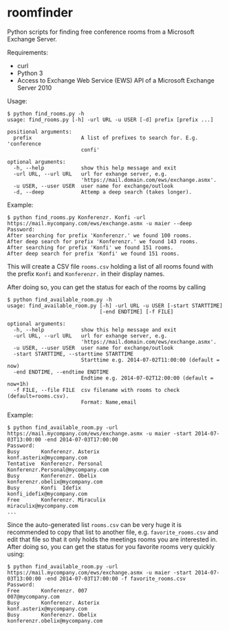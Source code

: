 roomfinder
==========

Python scripts for finding free conference rooms from a Microsoft Exchange Server.

Requirements:
 
 - curl
 - Python 3
 - Access to Exchange Web Service (EWS) API of a Microsoft Exchange Server 2010 

Usage:

	$ python find_rooms.py -h
	usage: find_rooms.py [-h] -url URL -u USER [-d] prefix [prefix ...]

	positional arguments:
	  prefix                A list of prefixes to search for. E.g. 'conference
	                        confi'

	optional arguments:
	  -h, --help            show this help message and exit
	  -url URL, --url URL   url for exhange server, e.g.
	                        'https://mail.domain.com/ews/exchange.asmx'.
	  -u USER, --user USER  user name for exchange/outlook
	  -d, --deep            Attemp a deep search (takes longer).

Example:
	
	$ python find_rooms.py Konferenzr. Konfi -url https://mail.mycompany.com/ews/exchange.asmx -u maier --deep
	Password:
	After searching for prefix 'Konferenzr.' we found 100 rooms.
	After deep search for prefix 'Konferenzr.' we found 143 rooms.
	After searching for prefix 'Konfi' we found 151 rooms.
	After deep search for prefix 'Konfi' we found 151 rooms.  

This will create a CSV file `rooms.csv` holding a list of all rooms found with the prefix `Konfi` and `Konferenzr.` in their display names.

After doing so, you can get the status for each of the rooms by calling

	$ python find_available_room.py -h
    usage: find_available_room.py [-h] -url URL -u USER [-start STARTTIME]
                                  [-end ENDTIME] [-f FILE]
    
    optional arguments:
      -h, --help            show this help message and exit
      -url URL, --url URL   url for exhange server, e.g.
                            'https://mail.domain.com/ews/exchange.asmx'.
      -u USER, --user USER  user name for exchange/outlook
      -start STARTTIME, --starttime STARTTIME
                            Starttime e.g. 2014-07-02T11:00:00 (default = now)
      -end ENDTIME, --endtime ENDTIME
                            Endtime e.g. 2014-07-02T12:00:00 (default = now+1h)
      -f FILE, --file FILE  csv filename with rooms to check (default=rooms.csv).
                            Format: Name,email


Example:
	
	$ python find_available_room.py -url https://mail.mycompany.com/ews/exchange.asmx -u maier -start 2014-07-03T13:00:00 -end 2014-07-03T17:00:00
	Password:
	Busy       Konferenzr. Asterix                                              konf.asterix@mycompany.com                                  
	Tentative  Konferenzr. Personal                                             Konferenzr.Personal@mycompany.com             
	Busy       Konferenzr. Obelix                                               konferenzr.obelix@mycompany.com              
	Busy       Konfi  Idefix                                                    konfi_idefix@mycompany.com                                   
	Free       Konferenzr. Miraculix                                            miraculix@mycompany.com       
	...

Since the auto-generated list `rooms.csv` can be very huge it is recommended to copy that list to another file, e.g. `favorite_rooms.csv` and edit that file so that it only holds the meetings rooms you are interested in. After doing so, you can get the status for you favorite rooms very quickly using:

	$ python find_available_room.py -url https://mail.mycompany.com/ews/exchange.asmx -u maier -start 2014-07-03T13:00:00 -end 2014-07-03T17:00:00 -f favorite_rooms.csv
	Password:
	Free       Konferenzr. 007                                                  007@mycompany.com                                         
	Busy       Konferenzr. Asterix                                              konf.asterix@mycompany.com                                         
	Busy       Konferenzr. Obelix                                               konferenzr.obelix@mycompany.com   

                                      



